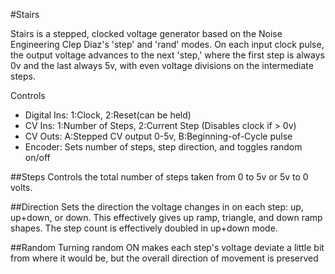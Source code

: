 #Stairs

Stairs is a stepped, clocked voltage generator based on the Noise Engineering Clep Diaz's 'step' and 'rand' modes. On each input clock pulse, the output voltage advances to the next 'step,' where the first step is always 0v and the last always 5v, with even voltage divisions on the intermediate steps.

Controls

- Digital Ins: 1:Clock,  2:Reset(can be held)
- CV Ins:   1:Number of Steps,  2:Current Step (Disables clock if > 0v)
- CV Outs:  A:Stepped CV output 0-5v, B:Beginning-of-Cycle pulse 
- Encoder: Sets number of steps, step direction, and toggles random on/off

##Steps
Controls the total number of steps taken from 0 to 5v or 5v to 0 volts.

##Direction
Sets the direction the voltage changes in on each step: up, up+down, or down. This effectively gives up ramp, triangle, and down ramp shapes. The step count is effectively doubled in up+down mode.

##Random
Turning random ON makes each step's voltage deviate a little bit from where it would be, but the overall direction of movement is preserved




